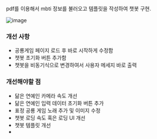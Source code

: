 pdf를 이용해서 mbti 정보를 불러오고 템플릿을 작성하여 챗봇 구현. 

![image](https://github.com/user-attachments/assets/977c09e8-709f-4520-804c-075b795797a9)



### 개선 사항

- 공룡게임 페이지 로드 후 바로 시작하게 수정함
- 챗봇 초기화 버튼 추가함 
- 챗봇을 비동기식으로 변경하여서 사용자 메세지 바로 출력


### 개선해야할 점
- 닮은 연예인 카메라 속도 개선
- 닮은 연예인 입력 데이터 초기화 버튼 추가
- 표정 공룡 게임 노래 추가 및 이미지 수정
- 챗봇 로딩 속도 혹은 로딩 UI 개선
- 챗봇 템플릿 개선
- 

